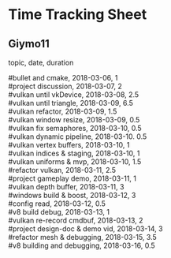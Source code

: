 # Time Tracking Sheet

## Giymo11

topic,                      date,           duration
    
\#bullet and cmake,                 2018-03-06,     1     
\#project discussion,               2018-03-07,     2     
\#vulkan until vkDevice,            2018-03-08,     2.5   
\#vulkan until triangle,            2018-03-09,     6.5   
\#vulkan refactor,                  2018-03-09,     1.5   
\#vulkan window resize,             2018-03-09,     0.5   
\#vulkan fix semaphores,            2018-03-10,     0.5   
\#vulkan dynamic pipeline,          2018-03-10.     0.5   
\#vulkan vertex buffers,            2018-03-10,     1     
\#vulkan indices & staging,         2018-03-10,     1     
\#vulkan uniforms & mvp,            2018-03-10,     1.5   
\#refactor vulkan,                  2018-03-11,     2.5   
\#project gameplay demo,            2018-03-11,     1     
\#vulkan depth buffer,              2018-03-11,     3     
\#windows build & boost,            2018-03-12,     3     
\#config read,                      2018-03-12,     0.5   
\#v8 build debug,                   2018-03-13,     1     
\#vulkan re-record cmdbuf,          2018-03-13,     2     
\#project design-doc & demo vid,    2018-03-14,     3     
\#refactor mesh & debugging,        2018-03-15,     3.5   
\#v8 building and debugging,        2018-03-16,     0.5








